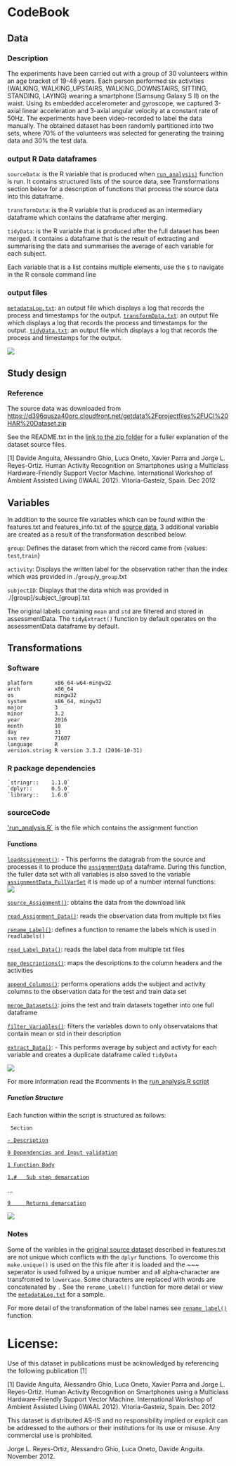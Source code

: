 # CodeBook


## Data

### Description
The experiments have been carried out with a group of 30 volunteers within an age bracket of 19-48 years. Each person performed six activities (WALKING, WALKING_UPSTAIRS, WALKING_DOWNSTAIRS, SITTING, STANDING, LAYING) wearing a smartphone (Samsung Galaxy S II) on the waist. Using its embedded accelerometer and gyroscope, we captured 3-axial linear acceleration and 3-axial angular velocity at a constant rate of 50Hz. The experiments have been video-recorded to label the data manually. The obtained dataset has been randomly partitioned into two sets, where 70% of the volunteers was selected for generating the training data and 30% the test data.

### output R Data dataframes
`sourceData`: is the R variable that is produced when [`run_analysis)`](https://github.com/JulesBuh/CleaningData/blob/master/CodeBook.md#functions) function is run. It contains structured lists of the source data, see Transformations section below for a description of functions that process the source data into this dataframe.

`transformData`: is the R variable that is produced as an intermediary dataframe which contains the dataframe after merging.

`tidyData`: is the R variable that is produced after the full dataset has been merged. it contains a dataframe that is the result of extracting and summarising the data and summarises the average of each variable for each subject.

Each variable that is a list contains multiple elements, use the `$` to navigate in the R console command line

### output files
[`metadataLog.txt`](https://github.com/JulesBuh/CleaningData/blob/master/metadataLog.txt): an output file which displays a log that records the process and timestamps for the output.
[`transformData.txt`](https://github.com/JulesBuh/CleaningData/blob/master/transformData.txt): an output file which displays a log that records the process and timestamps for the output.
[`tidyData.txt`](https://github.com/JulesBuh/CleaningData/blob/master/tidyData.txt): an output file which displays a log that records the process and timestamps for the output.

![](results.png)

## Study design
### Reference 
The source data was downloaded from https://d396qusza40orc.cloudfront.net/getdata%2Fprojectfiles%2FUCI%20HAR%20Dataset.zip

See the README.txt in the [link to the zip folder](https://d396qusza40orc.cloudfront.net/getdata%2Fprojectfiles%2FUCI%20HAR%20Dataset.zip) for a fuller explanation of the dataset source files.

[1] Davide Anguita, Alessandro Ghio, Luca Oneto, Xavier Parra and Jorge L. Reyes-Ortiz. Human Activity Recognition on Smartphones using a Multiclass Hardware-Friendly Support Vector Machine. International Workshop of Ambient Assisted Living (IWAAL 2012). Vitoria-Gasteiz, Spain. Dec 2012
 
## Variables

In addition to the source file variables which can be found within the features.txt and features_info.txt of the [source data](https://d396qusza40orc.cloudfront.net/getdata%2Fprojectfiles%2FUCI%20HAR%20Dataset.zip), 3 additional variable are created as a result of the transformation described below:

 `group`:   Defines the dataset from which the record came from {values: `test`,`train`}
 
 `activity`: Displays the written label for the observation rather than the index which was provided in ./`group`/y_`group`.txt
 
 `subjectID`: Displays that the data which was provided in ./[group]/subject_[group].txt
 
 The original labels containing `mean` and `std` are filtered and stored in assessmentData. The `tidyExtract()` function by default operates on the assessmentData dataframe by default. 
 
## Transformations

### Software

    platform       x86_64-w64-mingw32          
    arch           x86_64                      
    os             mingw32                     
    system         x86_64, mingw32             
    major          3                           
    minor          3.2                         
    year           2016                        
    month          10                          
    day            31                          
    svn rev        71607                       
    language       R                           
    version.string R version 3.3.2 (2016-10-31)

### R package dependencies
    `stringr::    1.1.0`
    `dplyr::      0.5.0`
    `library::    1.6.0`

### sourceCode
['run_analysis.R`](https://github.com/JulesBuh/CleaningData/blob/master/run_analysis.R) is the file which contains the assignment function
#### Functions
[`loadAssignment()`](https://github.com/JulesBuh/CleaningData/blob/master/run_analysis.R#L7): - This performs the datagrab from the source and processes it to produce the [`assignmentData`](https://github.com/JulesBuh/CleaningData/blob/master/CodeBook.md#output-r-data-dataframes) dataframe. During this function, the fuller data set with all variables is also saved to the variable  [`assignmentData_FullVarSet`](https://github.com/JulesBuh/CleaningData/blob/master/CodeBook.md#output-r-data-dataframes)
it is made up of a number internal functions:      
![](functionStructureScreenshot.png)

   [`source_Assignment()`](https://github.com/JulesBuh/CleaningData/blob/master/run_analysis.R#L210):     obtains the data from the download link
   
   [`read_Assignment_Data()`](https://github.com/JulesBuh/CleaningData/blob/master/run_analysis.R#L296):   reads the observation data from multiple txt files
  
   [`rename_Label()`](https://github.com/JulesBuh/CleaningData/blob/master/run_analysis.R#L173):  defines a function to rename the labels which is used in `readlabels()`
   
   [`read_Label_Data()`](https://github.com/JulesBuh/CleaningData/blob/master/run_analysis.R#L413):  reads the label data from multiple txt files
   
   [`map_descriptions()`](https://github.com/JulesBuh/CleaningData/blob/master/run_analysis.R#L516):  maps the descriptions to the column headers and the activities
   
   [`append_Columns()`](https://github.com/JulesBuh/CleaningData/blob/master/run_analysis.R#L557):    performs operations adds the subject and activity columns to the observation data for the test and train data set
   
   [`merge_Datasets()`](https://github.com/JulesBuh/CleaningData/blob/master/run_analysis.R#L589): joins the test and train datasets together into one full dataframe
   
   [`filter_Variables()`](https://github.com/JulesBuh/CleaningData/blob/master/run_analysis.R#L601): filters the variables down to only observataions that contain mean or std in their description
   
[`extract_Data()`](https://github.com/JulesBuh/CleaningData/blob/master/run_analysis.R#L612): - This performs average by subject and activty for each variable and creates a duplicate dataframe called `tidyData` 

![](functionStructure.png)
     
For more information read the #comments in the [run_analysis.R script](https://github.com/JulesBuh/CleaningData/blob/master/run_analysis.R)
##### Function Structure
Each function within the script is structured as follows:

     Section
   
   [`- Description`](https://github.com/JulesBuh/CleaningData/blob/master/run_analysis.R#L8)
   
   [`0 Dependencies and Input validation`](https://github.com/JulesBuh/CleaningData/blob/master/run_analysis.R#L29)
   
   [`1 Function Body`](https://github.com/JulesBuh/CleaningData/blob/master/run_analysis.R#L248)
   
   [`1.#   Sub step demarcation`](https://github.com/JulesBuh/CleaningData/blob/master/run_analysis.R#L226)
    
   ...
    
   [`9     Returns demarcation`](https://github.com/JulesBuh/CleaningData/blob/master/run_analysis.R#L286)
   
   ![](screenshot.png)

### Notes
Some of the varibles in the [original source dataset](https://d396qusza40orc.cloudfront.net/getdata%2Fprojectfiles%2FUCI%20HAR%20Dataset.zip) described in features.txt are not unique which conflicts with the `dplyr` functions.
To overcome this `make.unique()` is used on the this file after it is loaded and the ~~~ seperator is used follwed by a unique number and all alpha-character are transfromed to `lowercase`.
Some characters are replaced with words are concatenated by `.`
See the `rename_Label()` function for more detail or view the [`metadataLog.txt`](https://github.com/JulesBuh/CleaningData/blob/master/metadataLog.txt) for a sample.

For more detail of the transformation of the label names see [`rename_label()`](https://github.com/JulesBuh/CleaningData/blob/master/run_analysis.R#L173) function.

License:
========
Use of this dataset in publications must be acknowledged by referencing the following publication [1]

[1] Davide Anguita, Alessandro Ghio, Luca Oneto, Xavier Parra and Jorge L. Reyes-Ortiz. Human Activity Recognition on Smartphones using a Multiclass Hardware-Friendly Support Vector Machine. International Workshop of Ambient Assisted Living (IWAAL 2012). Vitoria-Gasteiz, Spain. Dec 2012

This dataset is distributed AS-IS and no responsibility implied or explicit can be addressed to the authors or their institutions for its use or misuse. Any commercial use is prohibited.

Jorge L. Reyes-Ortiz, Alessandro Ghio, Luca Oneto, Davide Anguita. November 2012.


